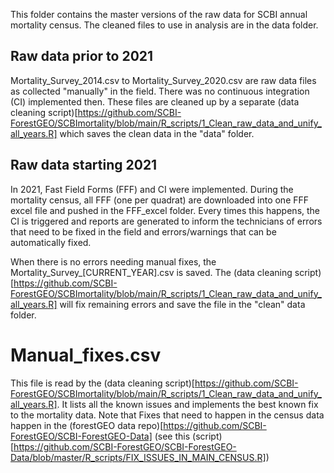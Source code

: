 This folder contains the master versions of the raw data for SCBI annual mortality census. The cleaned files to use in analysis are in the data folder.


## Raw data prior to 2021
Mortality_Survey_2014.csv to Mortality_Survey_2020.csv are raw data files as collected "manually" in the field. There was no continuous integration (CI) implemented then. These files are cleaned up by a separate (data cleaning script)[https://github.com/SCBI-ForestGEO/SCBImortality/blob/main/R_scripts/1_Clean_raw_data_and_unify_all_years.R] which saves the clean data in the "data" folder.

## Raw data starting 2021
In 2021, Fast Field Forms (FFF) and CI were implemented.
During the mortality census, all FFF (one per quadrat) are downloaded into one FFF excel file and pushed in the FFF_excel folder.
Every times this happens, the CI is triggered and reports are generated to inform the technicians of errors that need to be fixed in the field and errors/warnings that can be automatically fixed.

When there is no errors needing manual fixes, the  Mortality_Survey_[CURRENT_YEAR].csv is saved. The (data cleaning script)[https://github.com/SCBI-ForestGEO/SCBImortality/blob/main/R_scripts/1_Clean_raw_data_and_unify_all_years.R] will fix remaining errors and save the file in the "clean" data folder.


# Manual_fixes.csv
This file is read by the (data cleaning script)[https://github.com/SCBI-ForestGEO/SCBImortality/blob/main/R_scripts/1_Clean_raw_data_and_unify_all_years.R]. It lists all the known issues and implements the best known fix to the mortality data. Note that Fixes that need to happen in the census data happen in the (forestGEO data repo)[https://github.com/SCBI-ForestGEO/SCBI-ForestGEO-Data] (see this (script)[https://github.com/SCBI-ForestGEO/SCBI-ForestGEO-Data/blob/master/R_scripts/FIX_ISSUES_IN_MAIN_CENSUS.R])
